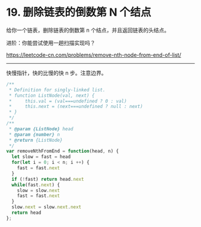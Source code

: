 # 19. 删除链表的倒数第 N 个结点

给你一个链表，删除链表的倒数第 n 个结点，并且返回链表的头结点。

进阶：你能尝试使用一趟扫描实现吗？

<https://leetcode-cn.com/problems/remove-nth-node-from-end-of-list/>

---

快慢指针，快的比慢的快 n 步。注意边界。

```js
/**
 * Definition for singly-linked list.
 * function ListNode(val, next) {
 *     this.val = (val===undefined ? 0 : val)
 *     this.next = (next===undefined ? null : next)
 * }
 */
/**
 * @param {ListNode} head
 * @param {number} n
 * @return {ListNode}
 */
var removeNthFromEnd = function(head, n) {
  let slow = fast = head
  for(let i = 0; i < n; i ++) {
    fast = fast.next
  }
  if (!fast) return head.next
  while(fast.next) {
    slow = slow.next
    fast = fast.next
  }
  slow.next = slow.next.next
  return head
};
```
